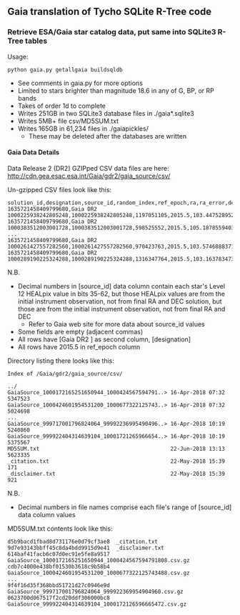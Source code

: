 ## Gaia translation of Tycho SQLite R-Tree code

### Retrieve ESA/Gaia star catalog data, put same into SQLite3 R-Tree tables

Usage:

    python gaia.py getallgaia buildsqldb

* See comments in gaia.py for more options
* Limited to stars brighter than magnitude 18.6 in any of G, BP, or RP bands
* Takes of order 1d to complete
* Writes 251GB in two SQLite3 database files in ./gaia*.sqlite3
* Writes 5MB+ file csv/MD5SUM.txt
* Writes 165GB in 61,234 files in ./gaiapickles/
  * These may be deleted after the databases are written

#### Gaia Data Details

Data Release 2 (DR2) GZIPped CSV data files are here:  http://cdn.gea.esac.esa.int/Gaia/gdr2/gaia_source/csv/

Un-gzipped CSV files look like this:

    solution_id,designation,source_id,random_index,ref_epoch,ra,ra_error,dec,...
    1635721458409799680,Gaia DR2 1000225938242805248,1000225938242805248,1197051105,2015.5,103.4475289523685,0.04109941963375859,56.02202543042615,...
    1635721458409799680,Gaia DR2 1000383512003001728,1000383512003001728,598525552,2015.5,105.1878559403631,0.016977551270711513,56.267982095887305,...
    ...
    1635721458409799680,Gaia DR2 1000261427557282560,1000261427557282560,970423763,2015.5,103.57468883714748,0.5514044545536544,56.43187569659445,...
    1635721458409799680,Gaia DR2 1000289190225324288,1000289190225324288,1316347764,2015.5,103.16378347344589,0.1503843480666058,56.88941759502849,...,33.84311361378403,,,,,,,,,,,,,,,,,

N.B.
* Decimal numbers in [source_id] data column contain each star's Level 12 HEALpix value in bits 35-62, but those HEALpix values are from the initial instrument observation, not from final RA and DEC solution, but those are from the initial instrument observation, not from final RA and DEC
  * Refer to Gaia web site for more data about source_id values
* Some fields are empty (adjacent commas)
* All rows have [Gaia DR2 <source ID>] as second column, [designation]
* All rows have 2015.5 in ref_epoch column


Directory listing there looks like this:

    Index of /Gaia/gdr2/gaia_source/csv/

    ../
    GaiaSource_1000172165251650944_1000424567594791..> 16-Apr-2018 07:32             5347523
    GaiaSource_1000424601954531200_1000677322125743..> 16-Apr-2018 07:32             5024698
    ...
    GaiaSource_999717001796824064_99992236995490496..> 16-Apr-2018 10:19             5240860
    GaiaSource_999922404314639104_10001721265966654..> 16-Apr-2018 10:19             5375567
    MD5SUM.txt                                         22-Jun-2018 13:13             5623335
    _citation.txt                                      22-May-2018 15:39                 171
    _disclaimer.txt                                    22-May-2018 15:39                 921

N.B.
* Decimal numbers in file names comprise each file's range of [source_id] data column values


MD5SUM.txt contents look like this:

    d5b9bacd1fbad8d731176e0d79cf3ae8  _citation.txt
    9d7e93143bbff45c8da4bdd9915d9e41  _disclaimer.txt
    614baf41facb6c07d0ec91e5fe8a9517  GaiaSource_1000172165251650944_1000424567594791808.csv.gz
    cdb7c4000e438bf01530b3618c9b58b4  GaiaSource_1000424601954531200_1000677322125743488.csv.gz
    ...
    9f4f16d35f368bbd51721d27c0946e9d  GaiaSource_999717001796824064_999922369954904960.csv.gz
    0623700d067517f2cd20ddf306000bc8  GaiaSource_999922404314639104_1000172126596665472.csv.gz
